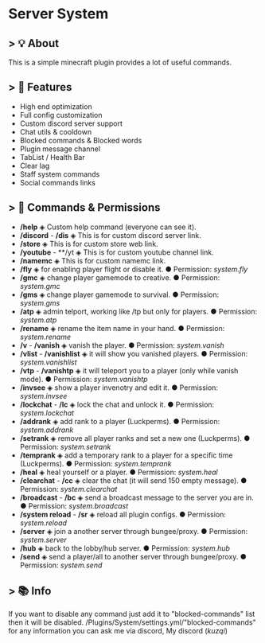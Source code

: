 # Server System

## > 💡 About
This is a simple minecraft plugin provides a lot of useful commands.

## > 💎 Features
- High end optimization
- Full config customization
- Custom discord server support
- Chat utils & cooldown
- Blocked commands & Blocked words
- Plugin message channel
- TabList / Health Bar
- Clear lag
- Staff system commands
- Social commands links

## > 🔩 Commands & Permissions
- **/help**  ◈  Custom help command (everyone can see it).
- **/discord** - **/dis**  ◈  This is for custom discord server link.
- **/store**  ◈  This is for custom store web link.
- **/youtube** - **/yt  ◈  This is for custom youtube channel link.
- **/namemc**  ◈  This is for custom namemc link.
- **/fly**  ◈  for enabling player flight or disable it. ● Permission: *system.fly*
- **/gmc**  ◈  change player gamemode to creative. ● Permission: *system.gmc*
- **/gms**  ◈  change player gamemode to survival. ● Permission: *system.gms*
- **/atp**  ◈  admin telport, working like /tp but only for players. ● Permission: *system.atp*
- **/rename**  ◈  rename the item name in your hand. ● Permission: *system.rename*
- **/v** - **/vanish**  ◈  vanish the player. ● Permission: *system.vanish*
- **/vlist** - **/vanishlist**  ◈  it will show you vanished players. ● Permission: *system.vanishlist*
- **/vtp** - **/vanishtp**  ◈  it will teleport you to a player (only while vanish mode). ● Permission: *system.vanishtp*
- **/invsee**  ◈  show a player invenotry and edit it. ● Permission: *system.invsee*
- **/lockchat** - **/lc**  ◈  lock the chat and unlock it. ● Permission: *system.lockchat*
- **/addrank**  ◈  add rank to a player (Luckperms). ● Permission: *system.addrank*
- **/setrank**  ◈  remove all player ranks and set a new one (Luckperms). ● Permission: *system.setrank*
- **/temprank**  ◈  add a temporary rank to a player for a specific time (Luckperms). ● Permission: *system.temprank*
- **/heal**  ◈  heal yourself or a player. ● Permission: *system.heal*
- **/clearchat** - **/cc**  ◈  clear the chat (it will send 150 empty message). ● Permission: *system.clearchat*
- **/broadcast** - **/bc**  ◈  send a broadcast message to the server you are in. ● Permission: *system.broadcast*
- **/system reload** - **/sr**  ◈  reload all plugin configs. ● Permission: *system.reload*
- **/server**  ◈  join a another server through bungee/proxy. ● Permission: *system.server*
- **/hub**  ◈  back to the lobby/hub server. ● Permission: *system.hub*
- **/send**  ◈  send a player/all to another server through bungee/proxy. ● Permission: *system.send*

## > 📚 Info
If you want to disable any command just add it to "blocked-commands" list then it will be disabled.
/Plugins/System/settings.yml/"blocked-commands"
for any information you can ask me via discord, My discord (*kuzqi*)
